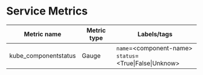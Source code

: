 # Service Metrics

| Metric name| Metric type | Labels/tags |
| ---------- | ----------- | ----------- |
| kube_componentstatus | Gauge | `name`=&lt;component-name&gt; <br> `status`=&lt;True\|False\|Unknow&gt;  |
